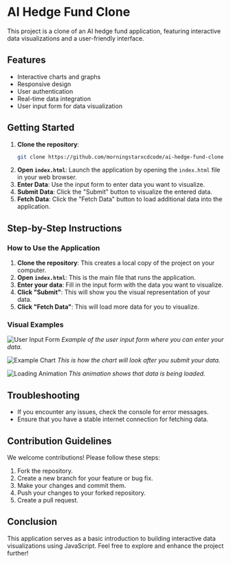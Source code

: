 # AI Hedge Fund Clone

This project is a clone of an AI hedge fund application, featuring interactive data visualizations and a user-friendly interface.

## Features
- Interactive charts and graphs
- Responsive design
- User authentication
- Real-time data integration
- User input form for data visualization

## Getting Started
1. **Clone the repository**: 
   ```bash
   git clone https://github.com/morningstarxcdcode/ai-hedge-fund-clone.git
   ```
2. **Open `index.html`**: Launch the application by opening the `index.html` file in your web browser.
3. **Enter Data**: Use the input form to enter data you want to visualize.
4. **Submit Data**: Click the "Submit" button to visualize the entered data.
5. **Fetch Data**: Click the "Fetch Data" button to load additional data into the application.

## Step-by-Step Instructions

### How to Use the Application
1. **Clone the repository**: This creates a local copy of the project on your computer.
2. **Open `index.html`**: This is the main file that runs the application.
3. **Enter your data**: Fill in the input form with the data you want to visualize.
4. **Click "Submit"**: This will show you the visual representation of your data.
5. **Click "Fetch Data"**: This will load more data for you to visualize.

### Visual Examples
![User Input Form](assets/user-input-form.png) <!-- Add a relevant image here -->
*Example of the user input form where you can enter your data.*

![Example Chart](assets/example-chart.png) <!-- Add a relevant image here -->
*This is how the chart will look after you submit your data.*

![Loading Animation](assets/loading.gif) <!-- Add a relevant GIF here -->
*This animation shows that data is being loaded.*

## Troubleshooting
- If you encounter any issues, check the console for error messages.
- Ensure that you have a stable internet connection for fetching data.

## Contribution Guidelines
We welcome contributions! Please follow these steps:
1. Fork the repository.
2. Create a new branch for your feature or bug fix.
3. Make your changes and commit them.
4. Push your changes to your forked repository.
5. Create a pull request.

## Conclusion
This application serves as a basic introduction to building interactive data visualizations using JavaScript. Feel free to explore and enhance the project further!
